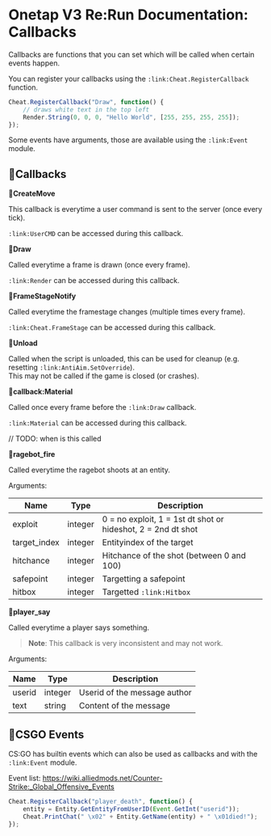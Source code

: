 
# Onetap V3 Re:Run Documentation: Callbacks

Callbacks are functions that you can set which will be called when certain events happen.

You can register your callbacks using the `:link:Cheat.RegisterCallback` function.

```js
Cheat.RegisterCallback("Draw", function() {
    // draws white text in the top left
    Render.String(0, 0, 0, "Hello World", [255, 255, 255, 255]);
});
```

Some events have arguments, those are available using the `:link:Event` module.


## **:link:Callbacks**

**:link:CreateMove**

This callback is everytime a user command is sent to the server (once every tick).

`:link:UserCMD` can be accessed during this callback.

**:link:Draw**

Called everytime a frame is drawn (once every frame).

`:link:Render` can be accessed during this callback.

**:link:FrameStageNotify**

Called everytime the framestage changes (multiple times every frame).

`:link:Cheat.FrameStage` can be accessed during this callback.

**:link:Unload**

Called when the script is unloaded, this can be used for cleanup (e.g. resetting `:link:AntiAim.SetOverride`).  
This may not be called if the game is closed (or crashes).

**:link:callback:Material**

Called once every frame before the `:link:Draw` callback.

`:link:Material` can be accessed during this callback.

// TODO: when is this called

**:link:ragebot_fire**

Called everytime the ragebot shoots at an entity.

Arguments:

|  Name          |  Type     |  Description                                                   |
| -------------- | --------- | -------------------------------------------------------------- |
|  exploit       |  integer  |  0 = no exploit, 1 = 1st dt shot or hideshot, 2 = 2nd dt shot  |
|  target_index  |  integer  |  Entityindex of the target                                     |
|  hitchance     |  integer  |  Hitchance of the shot  (between 0 and 100)                    |
|  safepoint     |  integer  |  Targetting a safepoint                                        |
|  hitbox        |  integer  |  Targetted `:link:Hitbox`                                      |

**:link:player_say**

Called everytime a player says something.

> **Note**: This callback is very inconsistent and may not work.

Arguments:

|  Name    |  Type     |  Description                   |
| -------- | --------- | ------------------------------ |
|  userid  |  integer  |  Userid of the message author  |
|  text    |  string   |  Content of the message        |

## **:link:CSGO Events**

CS:GO has builtin events which can also be used as callbacks and with the `:link:Event` module.

Event list: https://wiki.alliedmods.net/Counter-Strike:_Global_Offensive_Events

```js
Cheat.RegisterCallback("player_death", function() {
    entity = Entity.GetEntityFromUserID(Event.GetInt("userid"));
    Cheat.PrintChat(" \x02" + Entity.GetName(entity) + " \x01died!");
});
```

